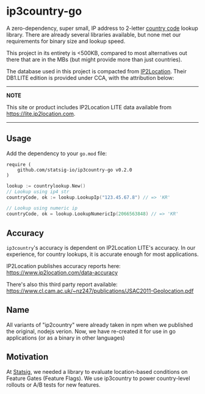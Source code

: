 # ip3country-go

A zero-dependency, super small, IP address to 2-letter [country code](https://en.wikipedia.org/wiki/ISO_3166-1_alpha-2) lookup library. There are already several libraries available, but none met our requirements for binary size and lookup speed.

This project in its entirety is <500KB, compared to most alternatives out there that are in the MBs (but might provide more than just countries).

The database used in this project is compacted from [IP2Location](https://lite.ip2location.com/database/ip-country). Their DB1.LITE edition is provided under CCA, with the attribution below:

---

**NOTE**

This site or product includes IP2Location LITE data available from <a href="https://lite.ip2location.com">https://lite.ip2location.com</a>.

---

## Usage

Add the dependency to your `go.mod` file:

```
require (
	github.com/statsig-io/ip3country-go v0.2.0
)
```

```go
lookup := countrylookup.New()
// Lookup using ip4 str
countryCode, ok := lookup.LookupIp("123.45.67.8") // => 'KR'

// Lookup using numeric ip
countryCode, ok = lookup.LookupNumericIp(2066563848) // => 'KR'
```

## Accuracy

`ip3country`'s accuracy is dependent on IP2Location LITE's accuracy. In our experience, for country lookups, it is accurate enough for most applications.

IP2Location publishes accuracy reports here: https://www.ip2location.com/data-accuracy

There's also this third party report available: https://www.cl.cam.ac.uk/~nz247/publications/JSAC2011-Geolocation.pdf

## Name

All variants of "ip2country" were already taken in npm when we published the original, nodejs verion. Now, we have re-created it for use in go applications (or as a binary in other languages)

## Motivation

At [Statsig](https://www.statsig.com), we needed a library to evaluate location-based conditions on Feature Gates (Feature Flags).  We use ip3country to power country-level rollouts or A/B tests for new features.
